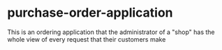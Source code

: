 # purchase-order-application
This is an ordering application that the administrator of a "shop" has the whole view of every request that their customers make
